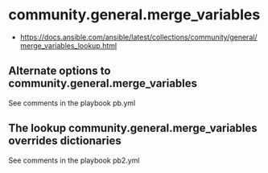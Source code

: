 # community.general.merge_variables

* https://docs.ansible.com/ansible/latest/collections/community/general/merge_variables_lookup.html

## Alternate options to community.general.merge_variables

See comments in the playbook pb.yml

## The lookup community.general.merge_variables overrides dictionaries

See comments in the playbook pb2.yml

